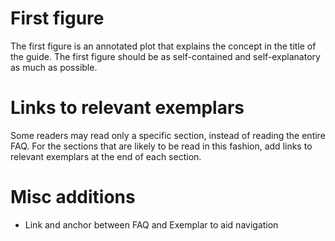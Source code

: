 
# First figure
The first figure is an annotated plot that explains the concept in the title of the guide. The first figure should be as self-contained and self-explanatory as much as possible.

# Links to relevant exemplars
Some readers may read only a specific section, instead of reading the entire FAQ. For the sections that are likely to be read in this fashion, add links to relevant exemplars at the end of each section.

# Misc additions
* Link and anchor between FAQ and Exemplar to aid navigation